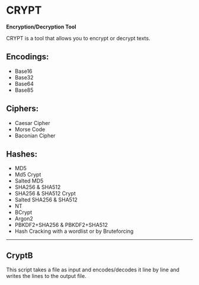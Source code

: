 # CRYPT
**Encryption/Decryption Tool**

CRYPT is a tool that allows you to encrypt or decrypt texts.  

## Encodings:
* Base16
* Base32
* Base64
* Base85

## Ciphers:
* Caesar Cipher
* Morse Code
* Baconian Cipher

## Hashes:
+ MD5
+ Md5 Crypt
+ Salted MD5
+ SHA256 & SHA512
+ SHA256 & SHA512 Crypt
+ Salted SHA256 & SHA512
+ NT
+ BCrypt
+ Argon2
+ PBKDF2+SHA256 & PBKDF2+SHA512
+ Hash Cracking with a wordlist or by Bruteforcing

---

## CryptB
This script takes a file as input and encodes/decodes it line by line and writes the lines to the output file.
